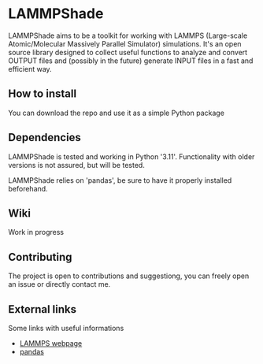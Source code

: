 # LAMMPShade
LAMMPShade aims to be a toolkit for working with LAMMPS (Large-scale Atomic/Molecular Massively Parallel Simulator) simulations.
It's an open source library designed to collect useful functions to analyze and convert OUTPUT files and (possibly in the future) generate INPUT files in a fast and efficient way.

## How to install
You can download the repo and use it as a simple Python package

## Dependencies
LAMMPShade is tested and working in Python '3.11'.
Functionality with older versions is not assured, but will be tested.

LAMMPShade relies on 'pandas', be sure to have it properly installed beforehand.

## Wiki
Work in progress

## Contributing
The project is open to contributions and suggestiong, you can freely open an issue or directly contact me.

## External links
Some links with useful informations

- [LAMMPS webpage](https://www.lammps.org/)
- [pandas](https://pandas.pydata.org/)
